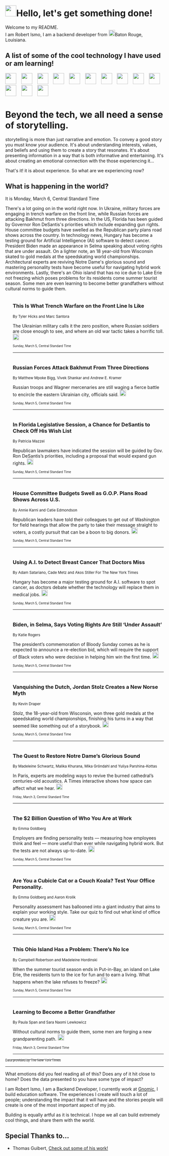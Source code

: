 <h1><img src="https://emojis.slackmojis.com/emojis/images/1643514375/3493/hot-coffee.gif?1643514375" width="35"/>Hello, let's get something done!</h1>

<p>Welcome to my README.<br/>
I am Robert Ismo, I am a backend developer from <img src="https://emojis.slackmojis.com/emojis/images/1638395689/50435/moulin_rouge.png?1638395689" width="20"/>Baton Rouge, Louisiana.</p>
<h2>A list of some of the cool technology I have used or am learning!</h2>
<p>
<img src="https://emojis.slackmojis.com/emojis/images/1643516091/21142/meow_bongotap.gif?1643516091" width="35" alt="">
<img src="https://img.shields.io/badge/Favorite%20Frontend%20Framework-SvelteKit-f83903" alt="">
<img src="https://img.shields.io/badge/Second%20Favorite-Vue-40b581" alt="">
<img src="https://img.shields.io/badge/Most%20Used%20Runtime-Nodejs-78b061" alt="">
<img src="https://emojis.slackmojis.com/emojis/images/1643517416/34482/fire.gif?1643517416" width="35" alt="">
<img src="https://img.shields.io/badge/Javascript%20But%20Better-Typescript-0078ca" alt="">
<img src="https://img.shields.io/badge/Favorite%20Language-Elixir-3e244d" alt="">
<img src="https://img.shields.io/badge/Containerize%20Everything-Docker-6ac9ef" alt="">
<img src="https://emojis.slackmojis.com/emojis/images/1643514596/5999/meow_party.gif?1643514596" width="35" alt="">
<img src="https://img.shields.io/badge/API%20Love%20Language-Graphql-de32a5" alt="">
<img src="https://img.shields.io/badge/Our%20Favorite%20Version%20Controller-Git-e94f33" alt="">
<img src="https://img.shields.io/badge/Favorite%20Database-Redis-d42d1d" alt="">
<img src="https://emojis.slackmojis.com/emojis/images/1643514559/5584/deployparrot.gif?1643514559" width="35" alt="">
<img src="https://img.shields.io/badge/Container%20Interstate-RabbitMQ-f66200" alt="">
<img src="https://img.shields.io/badge/Gotta%20Learn-Kubernetes-316adf" alt="">
<img src="https://img.shields.io/badge/Really%20Mature%20Now-WASM-654fef" alt="">
<img src="https://emojis.slackmojis.com/emojis/images/1666642497/61942/dance_vibe.gif?1666642497" width="35" alt="">
<img src="https://img.shields.io/badge/For%20My%20M1-ARM64-657d96" alt="">
<img src="https://img.shields.io/badge/Loving%20This%20So%20Much-TailwindCSS-17bcb5" alt="">
<img src="https://img.shields.io/badge/Cool%20Build%20Tool-Vite-f9cb24" alt="">
<img src="https://emojis.slackmojis.com/emojis/images/1669231376/62819/working-on-it.gif?1669231376" width="35" alt="">
<img src="https://img.shields.io/badge/Fun%20and%20Easy%20Database-MongoDB-5f8c49" alt="">
<img src="https://img.shields.io/badge/JS%20Life%20Support-NPM-c73737" alt="">
<img src="https://img.shields.io/badge/I%20Liked%20It-DynamoDB-0073b9" alt="">
<img src="https://emojis.slackmojis.com/emojis/images/1643514045/46/question.gif?1643514045" width="35" alt="">
<img src="https://img.shields.io/badge/cool-React-60d6f9" alt="">
<img src="https://img.shields.io/badge/Future%20Big%20Project-Lambda-f37e00" alt="">
<img src="https://img.shields.io/badge/NPM%20But%20Better-PNPM-f1aa07" alt="">
<img src="https://emojis.slackmojis.com/emojis/images/1643514943/9662/fbwow.gif?1643514943" width="35" alt="">
<img src="https://img.shields.io/badge/First%20Language-C-662079" alt="">
<img src="https://img.shields.io/badge/Where%20I%20Deploy%20Frontend-Vercel-000000" alt="">
<img src="https://img.shields.io/badge/Who%20Does%20not%20Want%20an%20App-Swift-f9492a" alt="">
<img src="https://emojis.slackmojis.com/emojis/images/1643514058/151/javascript.png?1643514058" width="35" alt="">
<img src="https://img.shields.io/badge/cool-Python-fbd542" alt="">
<img src="https://img.shields.io/badge/Favorite%20Something-Stripe-656cdc" alt="">
<img src="https://img.shields.io/badge/Of%20Course-HTML5-ed6327" alt="">
<img src="https://emojis.slackmojis.com/emojis/images/1660415405/60731/bomb.gif?1660415405" width="35" alt="">
<img src="https://img.shields.io/badge/hate-CSS-2964ec" alt="">
<img src="https://img.shields.io/badge/Learning-CircleCI-141215" alt="">
<img src="https://img.shields.io/badge/Learning-Rust-fbbb3b" alt="">
<img src="https://emojis.slackmojis.com/emojis/images/1660415397/60712/writing-hand.gif?1660415397" width="35" alt="">
<img src="https://img.shields.io/badge/Dev%20Browser%20of%20Choice-Firefox-cc4e26" alt="">
<img src="https://img.shields.io/badge/Recoverying%20From%20Windows-UNIX-1781e3" alt="">
<img src="https://img.shields.io/badge/LOVE-LogSeq-90c1c2" alt="">
<img src="https://emojis.slackmojis.com/emojis/images/1643514066/223/kirby.gif?1643514066" width="35" alt="">
<img src="https://img.shields.io/badge/Daily%20Driver-MacOS-e6e6e8" alt="">
<img src="https://img.shields.io/badge/Git%20Server-Github-000000" alt="">
<img src="https://img.shields.io/badge/enjoyable-EC2-f17428" alt="">
<img src="https://emojis.slackmojis.com/emojis/images/1643514239/2069/excited.gif?1643514239" width="35" alt="">
</p>
<h1>Beyond the tech, we all need a sense of storytelling.</h1>
<p>storytelling is more than just narrative and emotion. To convey a good story you must know your audience. It's about understanding interests, values, and beliefs and using them to create a story that resonates. It's about presenting information in a way that is both informative and entertaining. It's about creating an emotional connection with the those experiencing it...</p>
<p>That's it! it is about experience. So what are we experiencing now?</p>
<h2>What is happening in the world?</h2>
<p>It is Monday, March 6, Central Standard Time</p>
<p>
There&#39;s a lot going on in the world right now. In Ukraine, military forces are engaging in trench warfare on the front line, while Russian forces are attacking Bakhmut from three directions. In the US, Florida has been guided by Governor Ron DeSantis&#39;s priorities which include expanding gun rights. House committee budgets have swelled as the Republican party plans road shows across the country. In technology news, Hungary has become a testing ground for Artificial Intelligence (AI) software to detect cancer. President Biden made an appearance in Selma speaking about voting rights that are under assault. On a lighter note, an 18 year-old from Wisconsin skated to gold medals at the speedskating world championships. Architectural experts are reviving Notre Dame&#39;s glorious sound and mastering personality tests have become useful for navigating hybrid work environments. Lastly, there&#39;s an Ohio island that has no ice due to Lake Erie not freezing which poses problems for its residents come summer tourist season. Some men are even learning to become better grandfathers without cultural norms to guide them.</p>
<ol>
<img src="https://img.shields.io/badge/-world-blue" alt="">
<h3>This Is What Trench Warfare on the Front Line Is Like</h3>
<sub>By Tyler Hicks and Marc Santora</sub>
<p>The Ukrainian military calls it the zero position, where Russian soldiers are close enough to see, and where an old war tactic takes a horrific toll.  <a href="https://nyti.ms/3ITh7Po"><img src="https://developer.nytimes.com/files/poweredby_nytimes_30b.png?v=1583354208352" height="20"></a></p>
<sub><sub>Sunday, March 5, Central Standard Time</sub></sub>
<hr/>
<img src="https://img.shields.io/badge/-world-blue" alt="">
<h3>Russian Forces Attack Bakhmut From Three Directions</h3>
<sub>By Matthew Mpoke Bigg, Vivek Shankar and Andrew E. Kramer</sub>
<p>Russian troops and Wagner mercenaries are still waging a fierce battle to encircle the eastern Ukrainian city, officials said.  <a href="https://nyti.ms/3ITX1on"><img src="https://developer.nytimes.com/files/poweredby_nytimes_30b.png?v=1583354208352" height="20"></a></p>
<sub><sub>Sunday, March 5, Central Standard Time</sub></sub>
<hr/>
<img src="https://img.shields.io/badge/-us-blue" alt="">
<h3>In Florida Legislative Session, a Chance for DeSantis to Check Off His Wish List</h3>
<sub>By Patricia Mazzei</sub>
<p>Republican lawmakers have indicated the session will be guided by Gov. Ron DeSantis’s priorities, including a proposal that would expand gun rights.  <a href="https://nyti.ms/3ZejQKl"><img src="https://developer.nytimes.com/files/poweredby_nytimes_30b.png?v=1583354208352" height="20"></a></p>
<sub><sub>Sunday, March 5, Central Standard Time</sub></sub>
<hr/>
<img src="https://img.shields.io/badge/-us-blue" alt="">
<h3>House Committee Budgets Swell as G.O.P. Plans Road Shows Across U.S.</h3>
<sub>By Annie Karni and Catie Edmondson</sub>
<p>Republican leaders have told their colleagues to get out of Washington for field hearings that allow the party to take their message straight to voters, a costly pursuit that can be a boon to big donors.  <a href="https://nyti.ms/3JeTtOH"><img src="https://developer.nytimes.com/files/poweredby_nytimes_30b.png?v=1583354208352" height="20"></a></p>
<sub><sub>Sunday, March 5, Central Standard Time</sub></sub>
<hr/>
<img src="https://img.shields.io/badge/-technology-blue" alt="">
<h3>Using A.I. to Detect Breast Cancer That Doctors Miss</h3>
<sub>By Adam Satariano, Cade Metz and Akos Stiller For The New York Times</sub>
<p>Hungary has become a major testing ground for A.I. software to spot cancer, as doctors debate whether the technology will replace them in medical jobs.  <a href="https://nyti.ms/3ZscOlh"><img src="https://developer.nytimes.com/files/poweredby_nytimes_30b.png?v=1583354208352" height="20"></a></p>
<sub><sub>Sunday, March 5, Central Standard Time</sub></sub>
<hr/>
<img src="https://img.shields.io/badge/-us-blue" alt="">
<h3>Biden, in Selma, Says Voting Rights Are Still ‘Under Assault’</h3>
<sub>By Katie Rogers</sub>
<p>The president’s commemoration of Bloody Sunday comes as he is expected to announce a re-election bid, which will require the support of Black voters who were decisive in helping him win the first time.  <a href="https://nyti.ms/3Zohd8I"><img src="https://developer.nytimes.com/files/poweredby_nytimes_30b.png?v=1583354208352" height="20"></a></p>
<sub><sub>Sunday, March 5, Central Standard Time</sub></sub>
<hr/>
<img src="https://img.shields.io/badge/-sports-blue" alt="">
<h3>Vanquishing the Dutch, Jordan Stolz Creates a New Norse Myth</h3>
<sub>By Kevin Draper</sub>
<p>Stolz, the 18-year-old from Wisconsin, won three gold medals at the speedskating world championships, finishing his turns in a way that seemed like something out of a storybook.  <a href="https://nyti.ms/3SPzJ7v"><img src="https://developer.nytimes.com/files/poweredby_nytimes_30b.png?v=1583354208352" height="20"></a></p>
<sub><sub>Sunday, March 5, Central Standard Time</sub></sub>
<hr/>
<img src="https://img.shields.io/badge/-magazine-blue" alt="">
<h3>The Quest to Restore Notre Dame’s Glorious Sound</h3>
<sub>By Madeleine Schwartz, Malika Khurana, Mika Gröndahl and Yuliya Parshina-Kottas</sub>
<p>In Paris, experts are modeling ways to revive the burned cathedral’s centuries-old acoustics. A Times interactive shows how space can affect what we hear.  <a href="https://nyti.ms/3T2TQiZ"><img src="https://developer.nytimes.com/files/poweredby_nytimes_30b.png?v=1583354208352" height="20"></a></p>
<sub><sub>Friday, March 3, Central Standard Time</sub></sub>
<hr/>
<img src="https://img.shields.io/badge/-business-blue" alt="">
<h3>The $2 Billion Question of Who You Are at Work</h3>
<sub>By Emma Goldberg</sub>
<p>Employers are finding personality tests — measuring how employees think and feel — more useful than ever while navigating hybrid work. But the tests are not always up-to-date.  <a href="https://nyti.ms/3ZxFTeO"><img src="https://developer.nytimes.com/files/poweredby_nytimes_30b.png?v=1583354208352" height="20"></a></p>
<sub><sub>Sunday, March 5, Central Standard Time</sub></sub>
<hr/>
<img src="https://img.shields.io/badge/-business-blue" alt="">
<h3>Are You a Cubicle Cat or a Couch Koala? Test Your Office Personality.</h3>
<sub>By Emma Goldberg and Aaron Krolik</sub>
<p>Personality assessment has ballooned into a giant industry that aims to explain your working style. Take our quiz to find out what kind of office creature you are.  <a href="https://nyti.ms/3yg0ysi"><img src="https://developer.nytimes.com/files/poweredby_nytimes_30b.png?v=1583354208352" height="20"></a></p>
<sub><sub>Sunday, March 5, Central Standard Time</sub></sub>
<hr/>
<img src="https://img.shields.io/badge/-us-blue" alt="">
<h3>This Ohio Island Has a Problem: There’s No Ice</h3>
<sub>By Campbell Robertson and Madeleine Hordinski</sub>
<p>When the summer tourist season ends in Put-in-Bay, an island on Lake Erie, the residents turn to the ice for fun and to earn a living. What happens when the lake refuses to freeze?  <a href="https://nyti.ms/3kJla9c"><img src="https://developer.nytimes.com/files/poweredby_nytimes_30b.png?v=1583354208352" height="20"></a></p>
<sub><sub>Sunday, March 5, Central Standard Time</sub></sub>
<hr/>
<img src="https://img.shields.io/badge/-well-blue" alt="">
<h3>Learning to Become a Better Grandfather</h3>
<sub>By Paula Span and Sara Naomi Lewkowicz</sub>
<p>Without cultural norms to guide them, some men are forging a new grandparenting path.  <a href="https://nyti.ms/3J8XqVa"><img src="https://developer.nytimes.com/files/poweredby_nytimes_30b.png?v=1583354208352" height="20"></a></p>
<sub><sub>Friday, March 3, Central Standard Time</sub></sub>
<hr/>
</ol>
<a href="https://developer.nytimes.com"><sub><sub>Data provided by The New York Times</sub></sub></a>
<hr/>
<p>What emotions did you feel reading all of this? Does any of it hit close to home? Does the data presented to you have some type of impact?</p>
<p>I am Robert Ismo, I am a Backend Developer, I currently work at <a href="https://gnomic.education/">Gnomic</a>, I build education software. The experiences I create will touch a lot of people; understanding the impact that it will have and the stories people will create is one of the most important aspect of my job.</p>
<p>Building is equally artful as it is technical. I hope we all can build extremely cool things, and share them with the world.</p>
<h2>Special Thanks to...</h2>
<ul>
<li>Thomas Guibert, <a href="https://github.com/thmsgbrt/thmsgbrt">Check out some of his work!</a></li>
</ul>
